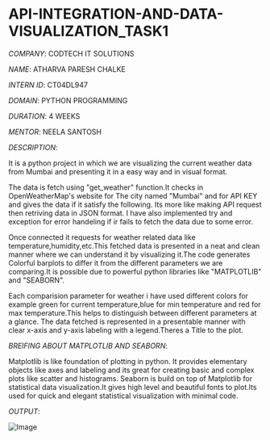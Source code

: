 # API-INTEGRATION-AND-DATA-VISUALIZATION_TASK1

*COMPANY*: CODTECH IT SOLUTIONS

*NAME*: ATHARVA PARESH CHALKE

*INTERN ID*: CT04DL947

*DOMAIN*:  PYTHON PROGRAMMING

*DURATION*: 4 WEEKS

*MENTOR*: NEELA SANTOSH

*DESCRIPTION*:

It is a python project in which we are visualizing the current weather data from Mumbai and presenting it in a easy way and in visual format.

The data is fetch using "get_weather" function.It checks in OpenWeatherMap's website for The city named "Mumbai" and for API KEY and gives the data if it satisfy the following. Its more like making API request then retriving data in JSON format. I have also implemented try and exception for error handeling if ir fails to fetch the data due to some error.

Once connected it requests for weather related data like temperature,humidity,etc.This fetched data is presented in a neat and clean manner where we can understand it by visualizing it.The code generates Colorful barplots to differ it from the different parameters we are comparing.It is possible due to powerful python libraries like "MATPLOTLIB" and "SEABORN".

Each comparision parameter for weather i have used different colors for example green for current temperature,blue for min temperature and red for max temperature.This helps to distinguish between different parameters at a glance.
The data fetched is represented in a presentable manner with clear x-axis and y-axis labeling with a legend.Theres a Title to the plot.

*BREIFING ABOUT MATPLOTLIB AND SEABORN*:

Matplotlib is like foundation of plotting in python. It provides elementary objects like axes and labeling and its great for creating basic and complex plots like scatter and histograms.
Seaborn is build on top of Matplotlib for statistical data visualization.It gives high level and beautiful fonts to plot.Its used for quick and elegant statistical visualization with minimal code.

*OUTPUT*:

![Image](https://github.com/user-attachments/assets/d58c3cfd-284c-4fab-9a46-2fa6c7b62b1a)

